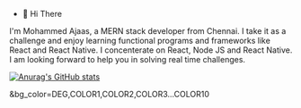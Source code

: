 - 👋 Hi There

I'm Mohammed Ajaas, a MERN stack developer from Chennai. I take it as a challenge and enjoy learning functional programs and frameworks like React and React Native. I concenterate on React, Node JS and React Native. I am looking forward to help you in solving real time challenges.

[![Anurag's GitHub stats](https://github-readme-stats.vercel.app/api?username=smajaas)](https://github.com/anuraghazra/github-readme-stats)

&bg_color=DEG,COLOR1,COLOR2,COLOR3...COLOR10

